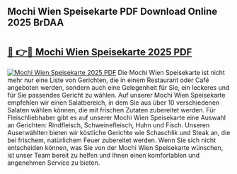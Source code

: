 ## Mochi Wien Speisekarte PDF Download Online 2025 BrDAA

# <h2><a href="http://gc81vfs.nevu.top/?p=Mochi+Wien+Speisekarte">🔗 👉🔴 Mochi Wien Speisekarte 2025 PDF</a></h2>

[![Mochi Wien Speisekarte 2025 PDF](https://i.imgur.com/dBaPXMq.png)](http://gc81vfs.nevu.top/?p=Mochi+Wien+Speisekarte)
Die Mochi Wien Speisekarte ist nicht mehr nur eine Liste von Gerichten, die in einem Restaurant oder Café angeboten werden, sondern auch eine Gelegenheit für Sie, ein leckeres und für Sie passendes Gericht zu wählen. Auf unserer Mochi Wien Speisekarte empfehlen wir einen Salatbereich, in dem Sie aus über 10 verschiedenen Salaten wählen können, die mit frischen Zutaten zubereitet werden. Für Fleischliebhaber gibt es auf unserer Mochi Wien Speisekarte eine Auswahl an Gerichten: Rindfleisch, Schweinefleisch, Huhn und Fisch. Unseren Auserwählten bieten wir köstliche Gerichte wie Schaschlik und Steak an, die bei frischem, natürlichem Feuer zubereitet werden. Wenn Sie sich nicht entscheiden können, was Sie von der Mochi Wien Speisekarte wünschen, ist unser Team bereit zu helfen und Ihnen einen komfortablen und angenehmen Service zu bieten.
